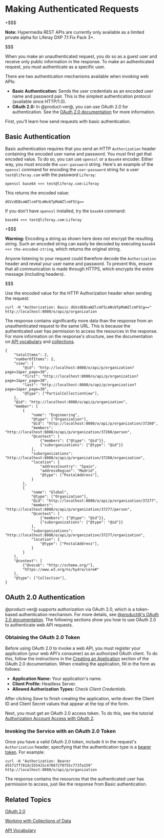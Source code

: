 # Making Authenticated Requests [](id=making-authenticated-requests)

+$$$

**Note:** Hypermedia REST APIs are currently only available as a limited private 
alpha for Liferay DXP 7.1 Fix Pack 3+. 

$$$

When you make an unauthenticated request, you do so as a guest user and receive 
only public information in the response. To make an authenticated request, you 
must authenticate as a specific user. 

There are two authentication mechanisms available when invoking web APIs: 

-   **Basic Authentication:** Sends the user credentials as an encoded user name
    and password pair. This is the simplest authentication protocol (available 
    since HTTP/1.0). 
-   **OAuth 2.0:** In @product-ver@, you can use OAuth 2.0 for authentication. 
    See the 
    [OAuth 2.0 documentation](/discover/deployment/-/knowledge_base/7-1/oauth-2-0) 
    for more information. 

First, you'll learn how send requests with basic authentication. 

## Basic Authentication [](id=basic-authentication)

Basic authentication requires that you send an HTTP `Authorization` header
containing the encoded user name and password. You must first get that encoded
value. To do so, you can use `openssl` or a `Base64` encoder. Either way, you
must encode the `user:password` string. Here's an example of the `openssl`
command for encoding the `user:password` string for a user `test@liferay.com`
with the password `Liferay`: 

    openssl base64 <<< test@liferay.com:Liferay

This returns the encoded value: 

    dGVzdEBsaWZlcmF5LmNvbTpMaWZlcmF5Cg==

If you don't have `openssl` installed, try the `base64` command: 

    base64 <<< test@liferay.com:Liferay

+$$$

**Warning:** Encoding a string as shown here does not encrypt the resulting 
string. Such an encoded string can easily be decoded by executing 
`base64 <<< the-encoded-string`, which returns the original string. 

Anyone listening to your request could therefore decode the `Authorization` 
header and reveal your user name and password. To prevent this, ensure that all 
communication is made through HTTPS, which encrypts the entire message 
(including headers).

$$$

Use the encoded value for the HTTP Authorization header when sending the 
request: 

    curl -H "Authorization: Basic dGVzdEBsaWZlcmF5LmNvbTpMaWZlcmF5Cg==" http://localhost:8080/o/api/p/organization

The response contains significantly more data than the response from an 
unauthenticated request to the same URL. This is because the authenticated user 
has permission to access the resources in the response. For more information on 
the response's structure, see the documentation on 
[API vocabulary](/develop/tutorials/-/knowledge_base/7-1/api-vocabulary) 
and 
[collections](/develop/tutorials/-/knowledge_base/7-1/working-with-collections-of-data). 

    {
        "totalItems": 2,
        "numberOfItems": 2,
        "view": {
            "@id": "http://localhost:8080/o/api/p/organization?page=1&per_page=30",
            "first": "http://localhost:8080/o/api/p/organization?page=1&per_page=30",
            "last": "http://localhost:8080/o/api/p/organization?page=1&per_page=30",
            "@type": ["PartialCollectionView"],
        },
        "@id": "http://localhost:8080/o/api/p/organization",
        "member": [
            {
                "name": "Engineering",
                "@type": ["Organization"],
                "@id": "http://localhost:8080/o/api/p/organization/37260",
                "members": "http://localhost:8080/o/api/p/organization/37260/person",
                "@context": [
                    {"members": {"@type": "@id"}},
                    {"suborganizations": {"@type": "@id"}}
                ],
                "suborganizations": "http://localhost:8080/o/api/p/organization/37260/organization",
                "location": {
                    "addressCountry": "Spain",
                    "addressRegion": "Madrid",
                    "@type": ["PostalAddress"],
                }
            },
            {
                "name": "Global",
                "@type": ["Organization"],
                "@id": "http://localhost:8080/o/api/p/organization/37277",
                "members": "http://localhost:8080/o/api/p/organization/37277/person",
                "@context": [
                    {"members": {"@type": "@id"}},
                    {"suborganizations": {"@type": "@id"}}
                ],
                "suborganizations": "http://localhost:8080/o/api/p/organization/37277/organization",
                "location": {
                    "@type": ["PostalAddress"],
                }
            }
        ],
        "@context": [
            {"@vocab": "http://schema.org/"},
            "https://www.w3.org/ns/hydra/core#"
        ],
        "@type": ["Collection"],
    }

## OAuth 2.0 Authentication [](id=oauth-2-0-authentication)

@product-ver@ supports authorization via OAuth 2.0, which is a token-based 
authentication mechanism. For more details, see 
[@product@'s OAuth 2.0 documentation](/discover/deployment/-/knowledge_base/7-1/oauth-2-0). 
The following sections show you how to use OAuth 2.0 to authenticate web API 
requests. 

### Obtaining the OAuth 2.0 Token [](id=obtaining-the-oauth-2-0-token)

Before using OAuth 2.0 to invoke a web API, you must register your application 
(your web API's consumer) as an authorized OAuth client. To do this, follow the 
instructions in the 
[Creating an Application](/discover/deployment/-/knowledge_base/7-1/oauth-2-0#creating-an-application) 
section of the OAuth 2.0 documentation. When creating the application, fill in
the form as follows: 

-   **Application Name:** Your application's name. 
-   **Client Profile:** Headless Server.
-   **Allowed Authorization Types:** Check *Client Credentials*.

After clicking *Save* to finish creating the application, write down the Client 
ID and Client Secret values that appear at the top of the form. 

Next, you must get an OAuth 2.0 access token. To do this, see the tutorial 
[Authorization Account Access with OAuth 2](/discover/deployment/-/knowledge_base/7-1/authorizing-account-access-with-oauth2). 

### Invoking the Service with an OAuth 2.0 Token [](id=invoking-the-service-with-an-oauth-2-0-token)

Once you have a valid OAuth 2.0 token, include it in the request's 
`Authorization` header, specifying that the authentication type is a 
[bearer token](https://tools.ietf.org/html/rfc6750). 
For example: 

    curl -H "Authorization: Bearer d5571ff781dc555415c478872f0755c773fa159" http://localhost:8080/o/api/p/organization

The response contains the resources that the authenticated user has permission 
to access, just like the response from Basic authentication. 

## Related Topics [](id=related-topics)

[OAuth 2.0](/discover/deployment/-/knowledge_base/7-1/oauth-2-0)

[Working with Collections of Data](/develop/tutorials/-/knowledge_base/7-1/working-with-collections-of-data)

[API Vocabulary](/develop/tutorials/-/knowledge_base/7-1/api-vocabulary)
